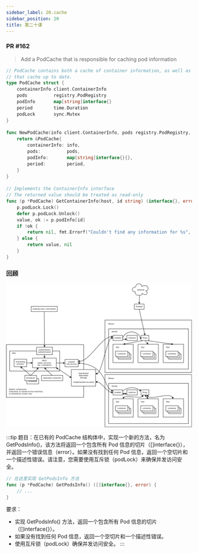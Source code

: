 ```yaml
---
sidebar_label: 20.cache
sidebar_position: 20
title: 第二十课
---
```


### PR #162
> Add a PodCache that is responsible for caching pod information


```go
// PodCache contains both a cache of container information, as well as the mechanism for keeping
// that cache up to date.
type PodCache struct {
	containerInfo client.ContainerInfo
	pods          registry.PodRegistry
	podInfo       map[string]interface{}
	period        time.Duration
	podLock       sync.Mutex
}

func NewPodCache(info client.ContainerInfo, pods registry.PodRegistry, period time.Duration) *PodCache {
	return &PodCache{
		containerInfo: info,
		pods:          pods,
		podInfo:       map[string]interface{}{},
		period:        period,
	}
}

// Implements the ContainerInfo interface
// The returned value should be treated as read-only
func (p *PodCache) GetContainerInfo(host, id string) (interface{}, error) {
	p.podLock.Lock()
	defer p.podLock.Unlock()
	value, ok := p.podInfo[id]
	if !ok {
		return nil, fmt.Errorf("Couldn't find any information for %s", id)
	} else {
		return value, nil
	}
}

```

### 回顾

![](https://raw.githubusercontent.com/mouuii/picture/master/%E6%88%AA%E5%B1%8F2023-04-28%20%E4%B8%8B%E5%8D%884.13.03.png)

:::tip
题目：在已有的 PodCache 结构体中，实现一个新的方法，名为 GetPodsInfo()，该方法将返回一个包含所有 Pod 信息的切片（[]interface{}），并返回一个错误信息（error）。如果没有找到任何 Pod 信息，返回一个空切片和一个描述性错误。请注意，您需要使用互斥锁（podLock）来确保并发访问安全。

```go
// 在这里实现 GetPodsInfo 方法
func (p *PodCache) GetPodsInfo() ([]interface{}, error) {
	// ...
}

```

要求：

- 实现 GetPodsInfo() 方法，返回一个包含所有 Pod 信息的切片（[]interface{}）。
- 如果没有找到任何 Pod 信息，返回一个空切片和一个描述性错误。
- 使用互斥锁（podLock）确保并发访问安全。
:::